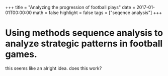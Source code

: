+++
title = "Analyzing the progression of football plays"
date = 2017-01-01T00:00:00
math = false
highlight = false
tags = ["seqence analysis"]
+++

# Using methods sequence analysis to analyze strategic patterns in football games.

this seems like an alright idea.
does this work?